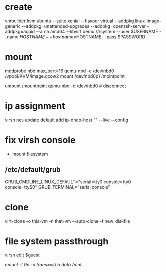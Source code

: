 # create

vmbuilder kvm ubuntu --suite xenial --flavour virtual --addpkg linux-image-generic --addpkg=unattended-upgrades --addpkg=openssh-server -addpkg=acpid --arch amd64 --libvirt qemu:///system --user $USERNAME --name $HOSTNAME --hostname=$HOSTNAME --pass $PASSWORD

# mount

modprobe nbd max_part=16
qemu-nbd -c /dev/nbd0 /vpool/KVM/image.qcow2
mount /dev/nbd0p1 /mointpoint

umount /mountpoint
qemu-nbd -d /dev/nbd0 # disconnect

# ip assignment

virsh net-update default add ip-dhcp-host "<host mac='$MAC' name='$NAME' ip='$IP' />" --live --config

# fix virsh console

 - mount filesystem

## /etc/default/grub

GRUB_CMDLINE_LINUX_DEFAULT="serial=tty0 console=tty0 console=ttyS0"
GRUB_TERMINAL="serial console"

# clone

virt-clone -o this-vm -n that-vm --auto-clone -f new_diskfile

# file system passthrough

virsh edit $guest

<devices>
    <filesystem type='mount' accessmode='mapped'>
      <source dir='/vpool/KVM/guest/data'/>
      <target dir='data'/>
      <address type='pci' domain='0x0000' bus='0x00' slot='0x05' function='0x0'/>
    </filesystem>
</devices>

mount -t 9p -o trans=virtio data /mnt
